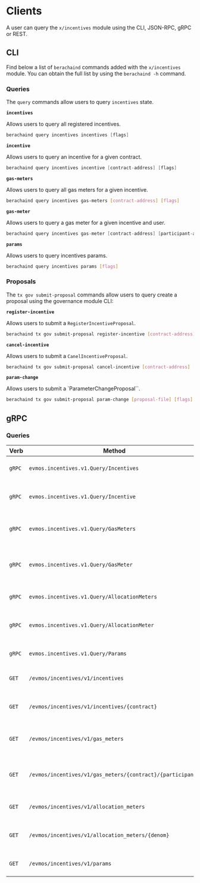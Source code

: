 <!--
order: 8
-->

# Clients

A user can query the `x/incentives` module using the CLI, JSON-RPC, gRPC or REST.

## CLI

Find below a list of `berachaind` commands added with the `x/incentives` module. You can obtain the full list by using the `berachaind -h` command.

### Queries

The `query` commands allow users to query `incentives` state.

**`incentives`**

Allows users to query all registered incentives.

```go
berachaind query incentives incentives [flags]
```

**`incentive`**

Allows users to query an incentive for a given contract.

```go
berachaind query incentives incentive [contract-address] [flags]
```

**`gas-meters`**

Allows users to query all gas meters for a given incentive.

```bash
berachaind query incentives gas-meters [contract-address] [flags]
```

**`gas-meter`**

Allows users to query a gas meter for a given incentive and user.

```go
berachaind query incentives gas-meter [contract-address] [participant-address] [flags]
```

**`params`**

Allows users to query incentives params.

```bash
berachaind query incentives params [flags]
```

### Proposals

The `tx gov submit-proposal` commands allow users to query create a proposal using the governance module CLI:

**`register-incentive`**

Allows users to submit a `RegisterIncentiveProposal`.

```bash
berachaind tx gov submit-proposal register-incentive [contract-address] [allocation] [epochs] [flags]
```

**`cancel-incentive`**

Allows users to submit a `CanelIncentiveProposal`.

```bash
berachaind tx gov submit-proposal cancel-incentive [contract-address] [flags]
```

**`param-change`**

Allows users to submit a `ParameterChangeProposal``.

```bash
berachaind tx gov submit-proposal param-change [proposal-file] [flags]
```

## gRPC

### Queries

| Verb   | Method                                                     | Description                                   |
| ------ | ---------------------------------------------------------- | --------------------------------------------- |
| `gRPC` | `evmos.incentives.v1.Query/Incentives`                     | Gets all registered incentives                |
| `gRPC` | `evmos.incentives.v1.Query/Incentive`                      | Gets incentive for a given contract           |
| `gRPC` | `evmos.incentives.v1.Query/GasMeters`                      | Gets gas meters for a given incentive         |
| `gRPC` | `evmos.incentives.v1.Query/GasMeter`                       | Gets gas meter for a given incentive and user |
| `gRPC` | `evmos.incentives.v1.Query/AllocationMeters`               | Gets all allocation meters                    |
| `gRPC` | `evmos.incentives.v1.Query/AllocationMeter`                | Gets allocation meter for a denom             |
| `gRPC` | `evmos.incentives.v1.Query/Params`                         | Gets incentives params                        |
| `GET`  | `/evmos/incentives/v1/incentives`                          | Gets all registered incentives                |
| `GET`  | `/evmos/incentives/v1/incentives/{contract}`               | Gets incentive for a given contract           |
| `GET`  | `/evmos/incentives/v1/gas_meters`                          | Gets gas meters for a given incentive         |
| `GET`  | `/evmos/incentives/v1/gas_meters/{contract}/{participant}` | Gets gas meter for a given incentive and user |
| `GET`  | `/evmos/incentives/v1/allocation_meters`                   | Gets all allocation meters                    |
| `GET`  | `/evmos/incentives/v1/allocation_meters/{denom}`           | Gets allocation meter for a denom             |
| `GET`  | `/evmos/incentives/v1/params`                              | Gets incentives params                        |
